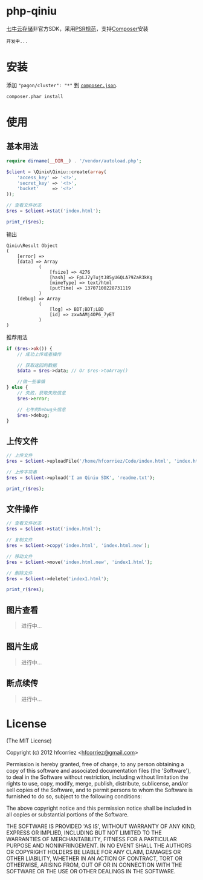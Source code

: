 # php-qiniu

[七牛云存储](http://qiniu.com)非官方SDK，采用[PSR规范](https://github.com/hfcorriez/fig-standards)，支持[Composer](http://getcomposer.org)安装

`开发中...`

# 安装

添加 `"pagon/cluster": "*"` 到 [`composer.json`](http://getcomposer.org).

```
composer.phar install
```

# 使用

## 基本用法

```php
require dirname(__DIR__) . '/vendor/autoload.php';

$client = \Qiniu\Qiniu::create(array(
    'access_key' => '<!>',
    'secret_key' => '<!>',
    'bucket'     => '<!>'
));

// 查看文件状态
$res = $client->stat('index.html');

print_r($res);
```

输出

```
Qiniu\Result Object
(
    [error] =>
    [data] => Array
            (
                [fsize] => 4276
                [hash] => FpLJ7yTujtJ85yU6QLA79ZaR3kKg
                [mimeType] => text/html
                [putTime] => 13707100228731119
            )
    [debug] => Array
            (
                [log] => BDT;BDT;LBD
                [id] => zxwAAMj4OP6_7yET
            )
)
```

推荐用法

```php
if ($res->ok()) {
    // 成功上传或者操作

    // 获取返回的数据
    $data = $res->data; // Or $res->toArray()

    //做一些事情
} else {
    // 失败，获取失败信息
    $res->error;

    // 七牛的Debug头信息
    $res->debug;
}
```

## 上传文件

```php
// 上传文件
$res = $client->uploadFile('/home/hfcorriez/Code/index.html', 'index.html');

// 上传字符串
$res = $client->upload('I am Qiniu SDK', 'readme.txt');

print_r($res);
```

## 文件操作

```php
// 查看文件状态
$res = $client->stat('index.html');

// 复制文件
$res = $client->copy('index.html', 'index.html.new');

// 移动文件
$res = $client->move('index.html.new', 'index1.html');

// 删除文件
$res = $client->delete('index1.html');

print_r($res);
```

## 图片查看

> 进行中...

## 图片生成

> 进行中...

## 断点续传

> 进行中...

# License

(The MIT License)

Copyright (c) 2012 hfcorriez &lt;hfcorriez@gmail.com&gt;

Permission is hereby granted, free of charge, to any person obtaining
a copy of this software and associated documentation files (the
'Software'), to deal in the Software without restriction, including
without limitation the rights to use, copy, modify, merge, publish,
distribute, sublicense, and/or sell copies of the Software, and to
permit persons to whom the Software is furnished to do so, subject to
the following conditions:

The above copyright notice and this permission notice shall be
included in all copies or substantial portions of the Software.

THE SOFTWARE IS PROVIDED 'AS IS', WITHOUT WARRANTY OF ANY KIND,
EXPRESS OR IMPLIED, INCLUDING BUT NOT LIMITED TO THE WARRANTIES OF
MERCHANTABILITY, FITNESS FOR A PARTICULAR PURPOSE AND NONINFRINGEMENT.
IN NO EVENT SHALL THE AUTHORS OR COPYRIGHT HOLDERS BE LIABLE FOR ANY
CLAIM, DAMAGES OR OTHER LIABILITY, WHETHER IN AN ACTION OF CONTRACT,
TORT OR OTHERWISE, ARISING FROM, OUT OF OR IN CONNECTION WITH THE
SOFTWARE OR THE USE OR OTHER DEALINGS IN THE SOFTWARE.